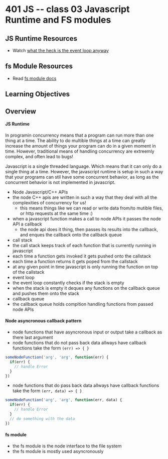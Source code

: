 401 JS -- class 03 Javascript Runtime and FS modules
===

## JS Runtime Resources
* Watch [what the heck is the event loop anyway]

## fs Module Resources
* Read [fs module docs]

## Learning Objectives

## Overview
#### JS Runtime 
In programin concurrency means that a program can run more than one thing at a time. The ability to do multible things at a time can greatly increase the amount of things your program can do in a given moment in time. However, traditional means of handling concurrency are extreemly complex, and often lead to bugs!

Javascript is a single threaded language. Which means that it can only do a single thing at a time. However, the javascript runtime is setup in such a way that your programs can stil have some concurrent behavior, as long as the concurrent behavior is not implemented in javascript.
* Node Javascript/C++ APIs
 * the node C++ apis are written in such a way that they deal with all the complexities of concurrency for us!
   * this means things like we can read or write data from/to mutible files, or http requests at the same time :)
 * when a javascript function makes a call to node APIs it passes the node API a callback
   * the node api does it thing, then passes its results into the callback, and enques the callback onto the callback queue
* call stack
 * the call stack keeps track of each function that is currently running in javascript
 * each time a function gets invoked it gets pushed onto the callstack
 * each time a function returns it gets poped from the callstack
 * at any given point in time javascript is only running the function on top of the callstack
* event loop
 * the event loop constantly checks if the stack is empty 
 * when the stack is empty it deques any functions on the callback queue and pushes them onto the stack
* callback queue
 * the callback queue holds compltion handling functions from passed node APIs

#### Node asyncronous callback pattern
* node functions that have asyncronous input or output take a callback as there last argument
* node functions that do not pass back data allways have callback functions take the form `(err) => { }`
``` javascript
someNodeFunction('arg', 'arg', function(err) {
  if(err) {
    // handle Error
  }
})
```
* node functions that do pass back data allways have callback functions take the form `(err, data) => { }`
``` javascript 
someNodeFunction('arg', 'arg', function(err, data) {
  if(err) {
    // handle Error
  }
  // do something with the data
})
```

#### fs module
* the fs module is the node interface to the file system
* the fs module is mostly used asyncronously
<!--links -->
[what the heck is the event loop anyway]: https://www.youtube.com/watch?v=8aGhZQkoFbQ
[fs module docs]: https://nodejs.org/dist/latest-v6.x/docs/api/fs.html

